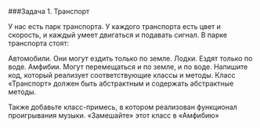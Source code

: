 ###Задача 1. Транспорт

У нас есть парк транспорта. У каждого транспорта есть цвет и скорость, и каждый умеет двигаться и подавать сигнал. В парке транспорта стоят:

Автомобили. Они могут ездить только по земле.
Лодки. Ездят только по воде.
Амфибии. Могут перемещаться и по земле, и по воде.
Напишите код, который реализует соответствующие классы и методы. Класс «Транспорт» должен быть абстрактным и содержать абстрактные методы.

Также добавьте класс-примесь, в котором реализован функционал проигрывания музыки. «Замешайте» этот класс в «Амфибию»

